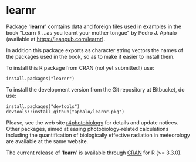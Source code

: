 # learnr #

Package '**learnr**' comtains data and foreign files used in examples in the
book "Learn R ...as you learnt your mother tongue" by Pedro J. Aphalo (available 
at <https://leanpub.com/learnr>).  

In addition this package exports as character string vectors the names of the
packages used in the book, so as to make it easier to install them.

To install this R package from CRAN (not yet submitted!) use:

```{r}
install.packages("learnr")
```

To install the development version from the Git repository at Bitbucket, do
use:

```{r}
install.packages("devtools")
devtools::install_github("aphalo/learnr-pkg")
```

Please, see the web site [r4photobiology](http://www.r4photobiology.info) for
details and update notices. Other packages, aimed at easing photobiology-related
calculations including the quantification of biologically effective radiation in
meteorology are available at the same website.

The current release of '__learn__' is available through [CRAN](https://cran.r-project.org/package=learn) 
for R (>= 3.3.0).

